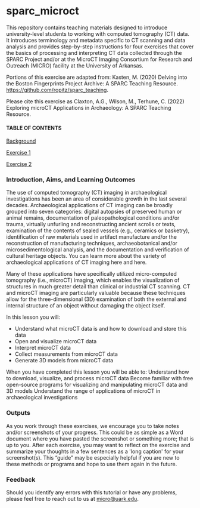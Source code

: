 # sparc_microct

This repository contains teaching materials designed to introduce university-level students to working with computed tomography (CT) data. It introduces terminology and metadata specific to CT scanning and data analysis and provides step-by-step instructions for four exercises that cover the basics of processing and interpreting CT data collected through the SPARC Project and/or at the MicroCT Imaging Consortium for Research and Outreach (MICRO) facility at the University of Arkansas. 

Portions of this exercise are adapted from: Kasten, M. (2020) Delving into the Boston Fingerprints Project Archive: A SPARC Teaching Resource. https://github.com/ropitz/sparc_teaching.  

Please cite this exercise as Claxton, A.G., Wilson, M., Terhune, C. (2022) Exploring microCT Applications in Archaeology: A SPARC Teaching Resource. 

#### TABLE OF CONTENTS

[Background](/background.md)

[Exercise 1](/exercise_1.md)

[Exercise 2](/exercise_2.md)

### **Introduction, Aims, and Learning Outcomes**
The use of computed tomography (CT) imaging in archaeological investigations has been an area of considerable growth in the last several decades. Archaeological applications of CT imaging can be broadly grouped into seven categories: digital autopsies of preserved human or animal remains, documentation of paleopathological conditions and/or trauma, virtually unfurling and reconstructing ancient scrolls or texts, examination of the contents of sealed vessels (e.g., ceramics or basketry), identification of raw materials used in artifact manufacture and/or the reconstruction of manufacturing techniques, archaeobotanical and/or microsedimentological analysis, and the documentation and verification of cultural heritage objects. You can learn more about the variety of archaeological applications of CT imaging here and here. 

Many of these applications have specifically utilized micro-computed tomography (i.e., microCT) imaging, which enables the visualization of structures in much greater detail than clinical or industrial CT scanning. CT and microCT imaging are particularly valuable because these techniques allow for the three-dimensional (3D) examination of both the external and internal structure of an object without damaging the object itself. 

In this lesson you will: 
* Understand what microCT data is and how to download and store this data
* Open and visualize microCT data
* Interpret microCT data
* Collect measurements from microCT data
* Generate 3D models from microCT data

When you have completed this lesson you will be able to:
Understand how to download, visualize, and process microCT data
Become familiar with free open-source programs for visualizing and manipulating microCT data and 3D models
Understand the range of applications of microCT in archaeological investigations

### **Outputs**
As you work through these exercises, we encourage you to take notes and/or screenshots of your progress. This could be as simple as a Word document where you have pasted the screenshot or something more; that is up to you. After each exercise, you may want to reflect on the exercise and summarize your thoughts in a few sentences as a 'long caption' for your screenshot(s). This “guide” may be especially helpful if you are new to these methods or programs and hope to use them again in the future. 

### **Feedback**
Should you identify any errors with this tutorial or have any problems, please feel free to reach out to us at micro@uark.edu. 




